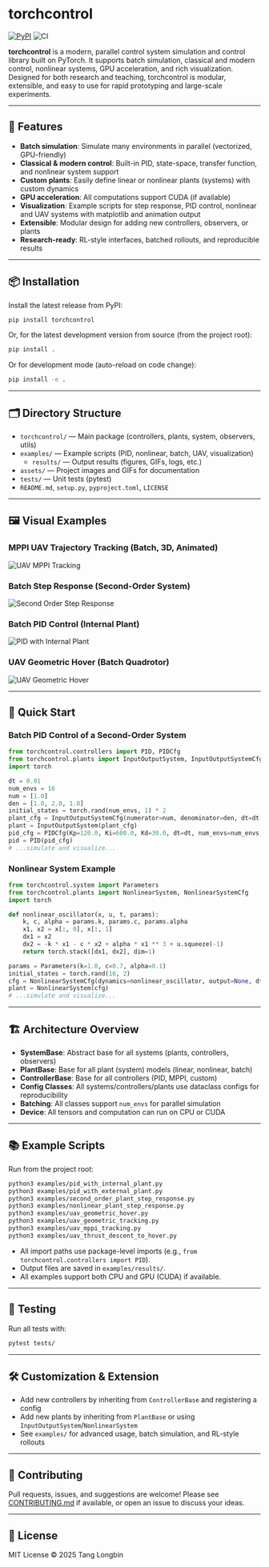 # torchcontrol

[![PyPI](https://img.shields.io/pypi/v/torchcontrol?color=blue)](https://pypi.org/project/torchcontrol/) ![CI](https://github.com/TangLongbin/torchcontrol/actions/workflows/python-publish.yml/badge.svg)

**torchcontrol** is a modern, parallel control system simulation and control library built on PyTorch. It supports batch simulation, classical and modern control, nonlinear systems, GPU acceleration, and rich visualization. Designed for both research and teaching, torchcontrol is modular, extensible, and easy to use for rapid prototyping and large-scale experiments.

---

## 🚀 Features

- **Batch simulation**: Simulate many environments in parallel (vectorized, GPU-friendly)
- **Classical & modern control**: Built-in PID, state-space, transfer function, and nonlinear system support
- **Custom plants**: Easily define linear or nonlinear plants (systems) with custom dynamics
- **GPU acceleration**: All computations support CUDA (if available)
- **Visualization**: Example scripts for step response, PID control, nonlinear and UAV systems with matplotlib and animation output
- **Extensible**: Modular design for adding new controllers, observers, or plants
- **Research-ready**: RL-style interfaces, batched rollouts, and reproducible results

---

## 📦 Installation

Install the latest release from PyPI:

```bash
pip install torchcontrol
```

Or, for the latest development version from source (from the project root):

```bash
pip install .
```

Or for development mode (auto-reload on code change):

```bash
pip install -e .
```

---

## 🗂️ Directory Structure

- `torchcontrol/`           — Main package (controllers, plants, system, observers, utils)
- `examples/`               — Example scripts (PID, nonlinear, batch, UAV, visualization)
  - `results/`              — Output results (figures, GIFs, logs, etc.)
- `assets/`                 — Project images and GIFs for documentation
- `tests/`                  — Unit tests (pytest)
- `README.md`, `setup.py`, `pyproject.toml`, `LICENSE`

---

## 🖼️ Visual Examples

### MPPI UAV Trajectory Tracking (Batch, 3D, Animated)

![UAV MPPI Tracking](assets/uav_mppi_tracking.gif)

### Batch Step Response (Second-Order System)

![Second Order Step Response](assets/second_order_plant_step_response.png)

### Batch PID Control (Internal Plant)

![PID with Internal Plant](assets/pid_with_internal_plant.png)

### UAV Geometric Hover (Batch Quadrotor)

![UAV Geometric Hover](assets/uav_geometric_hover.png)

---

## 📖 Quick Start

### Batch PID Control of a Second-Order System

```python
from torchcontrol.controllers import PID, PIDCfg
from torchcontrol.plants import InputOutputSystem, InputOutputSystemCfg
import torch

dt = 0.01
num_envs = 16
num = [1.0]
den = [1.0, 2.0, 1.0]
initial_states = torch.rand(num_envs, 1) * 2
plant_cfg = InputOutputSystemCfg(numerator=num, denominator=den, dt=dt, num_envs=num_envs, initial_state=initial_states)
plant = InputOutputSystem(plant_cfg)
pid_cfg = PIDCfg(Kp=120.0, Ki=600.0, Kd=30.0, dt=dt, num_envs=num_envs, state_dim=1, action_dim=1, plant=plant)
pid = PID(pid_cfg)
# ...simulate and visualize...
```

### Nonlinear System Example

```python
from torchcontrol.system import Parameters
from torchcontrol.plants import NonlinearSystem, NonlinearSystemCfg
import torch

def nonlinear_oscillator(x, u, t, params):
    k, c, alpha = params.k, params.c, params.alpha
    x1, x2 = x[:, 0], x[:, 1]
    dx1 = x2
    dx2 = -k * x1 - c * x2 + alpha * x1 ** 3 + u.squeeze(-1)
    return torch.stack([dx1, dx2], dim=1)

params = Parameters(k=1.0, c=0.7, alpha=0.1)
initial_states = torch.rand(16, 2)
cfg = NonlinearSystemCfg(dynamics=nonlinear_oscillator, output=None, dt=0.01, num_envs=16, state_dim=2, action_dim=1, initial_state=initial_states, params=params)
plant = NonlinearSystem(cfg)
# ...simulate and visualize...
```

---

## 🏗️ Architecture Overview

- **SystemBase**: Abstract base for all systems (plants, controllers, observers)
- **PlantBase**: Base for all plant (system) models (linear, nonlinear, batch)
- **ControllerBase**: Base for all controllers (PID, MPPI, custom)
- **Config Classes**: All systems/controllers/plants use dataclass configs for reproducibility
- **Batching**: All classes support `num_envs` for parallel simulation
- **Device**: All tensors and computation can run on CPU or CUDA

---

## 📚 Example Scripts

Run from the project root:

```bash
python3 examples/pid_with_internal_plant.py
python3 examples/pid_with_external_plant.py
python3 examples/second_order_plant_step_response.py
python3 examples/nonlinear_plant_step_response.py
python3 examples/uav_geometric_hover.py
python3 examples/uav_geometric_tracking.py
python3 examples/uav_mppi_tracking.py
python3 examples/uav_thrust_descent_to_hover.py
```

- All import paths use package-level imports (e.g., `from torchcontrol.controllers import PID`).
- Output files are saved in `examples/results/`.
- All examples support both CPU and GPU (CUDA) if available.

---

## 🧪 Testing

Run all tests with:

```bash
pytest tests/
```

---

## 🛠️ Customization & Extension

- Add new controllers by inheriting from `ControllerBase` and registering a config
- Add new plants by inheriting from `PlantBase` or using `InputOutputSystem`/`NonlinearSystem`
- See `examples/` for advanced usage, batch simulation, and RL-style rollouts

---

## 🤝 Contributing

Pull requests, issues, and suggestions are welcome! Please see [CONTRIBUTING.md](CONTRIBUTING.md) if available, or open an issue to discuss your ideas.

---

## 📄 License

MIT License © 2025 Tang Longbin

